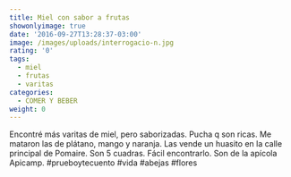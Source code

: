 ```yaml
---
title: Miel con sabor a frutas
showonlyimage: true
date: '2016-09-27T13:28:37-03:00'
image: /images/uploads/interrogacio-n.jpg
rating: '0'
tags:
  - miel
  - frutas
  - varitas
categories:
  - COMER Y BEBER
weight: 0
---
```

 Encontré más varitas de miel, pero saborizadas. Pucha q son ricas. Me mataron las de plátano, mango y naranja. Las vende un huasito en la calle principal de Pomaire. Son 5 cuadras. Fácil encontrarlo. Son de la apícola Apicamp. #prueboytecuento #vida #abejas #flores

